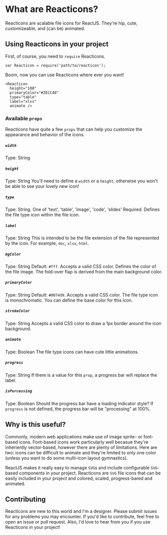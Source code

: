 # What are Reacticons?

Reacticons are scalable file icons for ReactJS. They're hip, cute, customizeable, and (can be) animated.

## Using Reacticons in your project

First, of course, you need to `require` Reacticons.

```
var Reacticon = require('path/to/reacticon');
```

Boom, now you can use Reacticons where ever you want!

```
<Reacticon
  height="100"
  primaryColor="#2ECC40"
  type="table"
  label="xlxs"
  animate />
```

### Available `props`
Reacticons have quite a few `props` that can help you customize the appearance and behavior of the icons.

##### `width`
Type: String

##### `height`
Type: String
You'll need to define a `width` or a `height`, otherwise you won't be able to see your lovely new icon!

##### `type`
Type: String. One of 'text', 'table', 'image', 'code', 'slides'
Required. Defines the file type icon within the file icon.

##### `label`
Type: String
This is intended to be the file extension of the file represented by the icon. For example, `doc`, `xlsx`, `html`.

##### `bgColor`
Type: String
Default: `#fff`. Accepts a valid CSS color. Defines the color of the file image. The fold-over flap is derived from the main background color.

##### `primaryColor`
Type: String
Default: `#0074d9`. Accepts a valid CSS color. The file type icon is monochromatic. You can define the base color for this icon.

##### `strokeColor`
Type: String
Accepts a valid CSS color to draw a 1px border around the icon background.

##### `animate`
Type: Boolean
The file type icons can have cute little animations.

##### `progress`
Type: String
If there is a value for this `prop`, a progress bar will replace the label.

##### `isPorcessing`
Type: Boolean
Should the progress bar have a loading indicator style? If `progress` is not defined, the progress bar will be "processing" at 100%.

## Why is this useful?

Commonly, modern web applications make use of image sprite- or font-based icons. Font-based icons work particularly well becasue they're inheriently vector-based, however there are plenty of limitations. Here are two: icons can be difficult to animate and they're limited to only one color (unless you want to do some multi-icon layout gymnastics).

ReactJS makes it really easy to manage `SVG`s and include configurable `SVG`-based components in your project. Reacticons are `SVG` file icons that can be easily included in your project and colored, scaled, progress-bared and animated.

## Contributing

Reacticons are new to this world and I'm a designer. Please submit issues for any problems you may encounter. If you'd like to contribute, feel free to open an issue or pull request. Also, I'd love to hear from you if you use Reacticons in your project!
